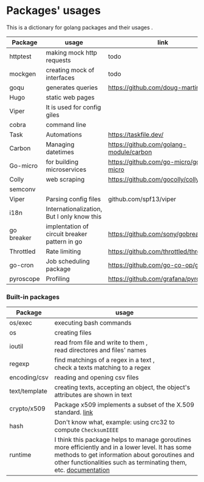 # Packages' usages

This is a dictionary for golang packages and their 
usages . 

| Package  | usage                       | link |
|----------|-----------------------------|------|
| httptest | making mock http requests   | todo |
| mockgen  | creating mock of interfaces | todo |
| goqu     | generates queries           | https://github.com/doug-martin/goqu |
| Hugo | static web pages  | | 
| Viper | It is used for config giles | |
| cobra | command line | | 
| Task | Automations | https://taskfile.dev/ |
| Carbon | Managing datetimes | https://github.com/golang-module/carbon |
| Go-micro | for building microservices  | https://github.com/go-micro/go-micro
| Colly | web scraping | https://github.com/gocolly/colly | 
| semconv | | |
| Viper | Parsing config files | github.com/spf13/viper |
| i18n | Internationalization, But I only know this | |
| go breaker | implentation of circuit breaker pattern in go | https://github.com/sony/gobreaker |
| Throttled | Rate limiting | https://github.com/throttled/throttled |
| go-cron | Job scheduling package | https://github.com/go-co-op/gocron |
| pyroscope | Profiling | https://github.com/grafana/pyroscope |

### Built-in packages
| Package      | usage                                                                        |
|--------------|------------------------------------------------------------------------------|
| os/exec      | executing bash commands                                                      |
| os           | creating files                                                               |
| ioutil       | read from file and write to them , <br/> read directores and files' names    |
| regexp       | find matchings of a regex in a text ,<br/> check a texts matching to a regex |
| encoding/csv | reading and opening csv files                                                | 
|text/template | creating texts, accepting an object, the object's attributes are shown in text |
| crypto/x509 | Package x509 implements a subset of the X.509 standard. [link](https://pkg.go.dev/crypto/x509) |
| hash | Don't know what, example: using crc32 to compute `ChecksumIEEE` |
| runtime | I think this package helps to manage goroutines more efficiently and in a lower level. It has some methods to get information about goroutines and other functionalities such as terminating them, etc. [documentation](https://pkg.go.dev/runtime#GOMAXPROCS) |
